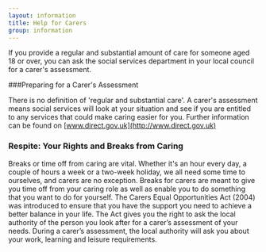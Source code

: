 ```yaml
---
layout: information
title: Help for Carers
group: information
---
```


If you provide a regular and substantial amount of care for someone aged 18 or over, you can ask the social services department in your local council for a carer's assessment.

###Preparing for a Carer's Assessment

There is no definition of 'regular and substantial care'. A carer's assessment means social services will look at your situation and see if you are entitled to any services that could make caring easier for you. Further information can be found on [www.direct.gov.uk](http://www.direct.gov.uk)

### Respite: Your Rights and Breaks from Caring

Breaks or time off from caring are vital. Whether it's an hour every day, a couple of hours a week or a two-week holiday, we all need some time to ourselves, and carers are no exception. Breaks for carers are meant to give you time off from your caring role as well as enable you to do something that you want to do for yourself. The Carers Equal Opportunities Act (2004) was introduced to ensure that you have the support you need to achieve a better balance in your life. The Act gives you the right to ask the local authority of the person you look after for a carer’s assessment of your needs. During a carer’s assessment, the local authority will ask you about your work, learning and leisure requirements.